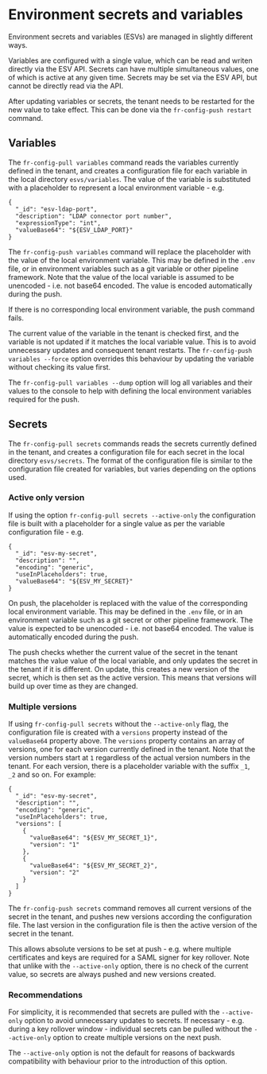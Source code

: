 # Environment secrets and variables

Environment secrets and variables (ESVs) are managed in slightly different ways.

Variables are configured with a single value, which can be read and writen directly via the ESV API. Secrets can have multiple simultaneous values, one of which is active at any given time. Secrets may be set via the ESV API, but cannot be directly read via the API.

After updating variables or secrets, the tenant needs to be restarted for the new value to take effect. This can be done via the `fr-config-push restart` command.

## Variables

The `fr-config-pull variables` command reads the variables currently defined in the tenant, and creates a configuration file for each variable in the local directory `esvs/variables`. The value of the variable is substituted with a placeholder to represent a local environment variable - e.g.

```
{
  "_id": "esv-ldap-port",
  "description": "LDAP connector port number",
  "expressionType": "int",
  "valueBase64": "${ESV_LDAP_PORT}"
}
```

The `fr-config-push variables` command will replace the placeholder with the value of the local environment variable. This may be defined in the `.env` file, or in environment variables such as a git variable or other pipeline framework. Note that the value of the local variable is assumed to be unencoded - i.e. not base64 encoded. The value is encoded automatically during the push.

If there is no corresponding local environment variable, the push command fails.

The current value of the variable in the tenant is checked first, and the variable is not updated if it matches the local variable value. This is to avoid unnecessary updates and consequent tenant restarts. The `fr-config-push variables --force` option overrides this behaviour by updating the variable without checking its value first.

The `fr-config-pull variables --dump` option will log all variables and their values to the console to help with defining the local environment variables required for the push.

## Secrets

The `fr-config-pull secrets` commands reads the secrets currently defined in the tenant, and creates a configuration file for each secret in the local directory `esvs/secrets`. The format of the configuration file is similar to the configuration file created for variables, but varies depending on the options used.

### Active only version

If using the option `fr-config-pull secrets --active-only` the configuration file is built with a placeholder for a single value as per the variable configuration file - e.g.

```
{
  "_id": "esv-my-secret",
  "description": "",
  "encoding": "generic",
  "useInPlaceholders": true,
  "valueBase64": "${ESV_MY_SECRET}"
}
```

On push, the placeholder is replaced with the value of the corresponding local environment variable. This may be defined in the `.env` file, or in an environment variable such as a git secret or other pipeline framework. The value is expected to be unencoded - i.e. not base64 encoded. The value is automatically encoded during the push.

The push checks whether the current value of the secret in the tenant matches the value value of the local variable, and only updates the secret in the tenant if it is different. On update, this creates a new version of the secret, which is then set as the active version. This means that versions will build up over time as they are changed.

### Multiple versions

If using `fr-config-pull secrets` without the `--active-only` flag, the configuration file is created with a `versions` property instead of the `valueBase64` property above. The `versions` property contains an array of versions, one for each version currently defined in the tenant. Note that the version numbers start at `1` regardless of the actual version numbers in the tenant. For each version, there is a placeholder variable with the suffix `_1`, `_2` and so on. For example:

```
{
  "_id": "esv-my-secret",
  "description": "",
  "encoding": "generic",
  "useInPlaceholders": true,
  "versions": [
    {
      "valueBase64": "${ESV_MY_SECRET_1}",
      "version": "1"
    },
    {
      "valueBase64": "${ESV_MY_SECRET_2}",
      "version": "2"
    }
  ]
}
```

The `fr-config-push secrets` command removes all current versions of the secret in the tenant, and pushes new versions according the configuration file. The last version in the configuration file is then the active version of the secret in the tenant.

This allows absolute versions to be set at push - e.g. where multiple certificates and keys are required for a SAML signer for key rollover. Note that unlike with the `--active-only` option, there is no check of the current value, so secrets are always pushed and new versions created.

### Recommendations

For simplicity, it is recommended that secrets are pulled with the `--active-only` option to avoid unnecessary updates to secrets. If necessary - e.g. during a key rollover window - individual secrets can be pulled without the `--active-only` option to create multiple versions on the next push.

The `--active-only` option is not the default for reasons of backwards compatibility with behaviour prior to the introduction of this option.
